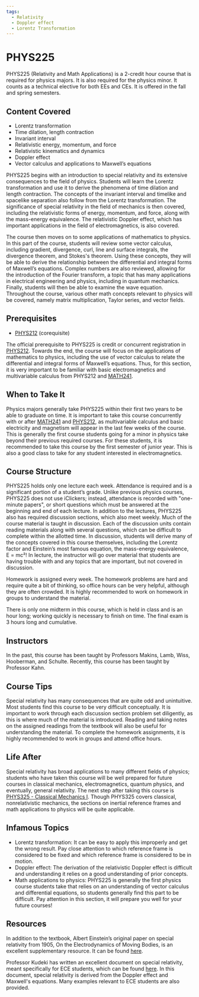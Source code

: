 ```yaml
---
tags:
  - Relativity
  - Doppler effect
  - Lorentz Transformation
---
```

# PHYS225

PHYS225 (Relativity and Math Applications) is a 2-credit hour course that is required for physics majors.  It is also required for the physics minor.  It counts as a technical elective for both EEs and CEs.  It is offered in the fall and spring semesters.

## Content Covered

- Lorentz transformation
- Time dilation, length contraction
- Invariant interval
- Relativistic energy, momentum, and force
- Relativistic kinematics and dynamics
- Doppler effect
- Vector calculus and applications to Maxwell’s equations
  
PHYS225 begins with an introduction to special relativity and its extensive consequences to the field of physics.  Students will learn the Lorentz transformation and use it to derive the phenomena of time dilation and length contraction.  The concepts of the invariant interval and timelike and spacelike separation also follow from the Lorentz transformation.  The significance of special relativity in the field of mechanics is then covered, including the relativistic forms of energy, momentum, and force, along with the mass-energy equivalence.  The relativistic Doppler effect, which has important applications in the field of electromagnetics, is also covered.  

The course then moves on to some applications of mathematics to physics.  In this part of the course, students will review some vector calculus, including gradient, divergence, curl, line and surface integrals, the divergence theorem, and Stokes's theorem.  Using these concepts, they will be able to derive the relationship between the differential and integral forms of Maxwell’s equations.  Complex numbers are also reviewed, allowing for the introduction of the Fourier transform, a topic that has many applications in electrical engineering and physics, including in quantum mechanics.  Finally, students will then be able to examine the wave equation.  Throughout the course, various other math concepts relevant to physics will be covered, namely matrix multiplication, Taylor series, and vector fields.

## Prerequisites

- [PHYS212](PHYS212.md) (corequisite)

The official prerequisite to PHYS225 is credit or concurrent registration in [PHYS212](PHYS212.md).  Towards the end, the course will focus on the applications of mathematics to physics, including the use of vector calculus to relate the differential and integral forms of Maxwell’s equations.  Thus, for this section, it is very important to be familiar with basic electromagnetics and multivariable calculus from PHYS212 and [MATH241](../MATH%20Course%20Offerings/MATH241.md). 

## When to Take It

Physics majors generally take PHYS225 within their first two years to be able to graduate on time.  It is important to take this course concurrently with or after [MATH241](../MATH%20Course%20Offerings/MATH241.md) and [PHYS212](PHYS212.md), as multivariable calculus and basic electricity and magnetism will appear in the last few weeks of the course. This is generally the first course students going for a minor in physics take beyond their previous required courses.  For these students, it is recommended to take this course by the first semester of junior year.  This is also a good class to take for any student interested in electromagnetics.

## Course Structure

PHYS225 holds only one lecture each week.  Attendance is required and is a significant portion of a student’s grade.  Unlike previous physics courses, PHYS225 does not use iClickers; instead, attendance is recorded with "one-minute papers", or short questions which must be answered at the beginning and end of each lecture.  In addition to the lectures, PHYS225 also has required discussion sections, which also meet weekly.  Much of the course material is taught in discussion.  Each of the discussion units contain reading materials along with several questions, which can be difficult to complete within the allotted time.  In discussion, students will derive many of the concepts covered in this course themselves, including the Lorentz factor and Einstein’s most famous equation, the mass-energy equivalence, E = mc²!  In lecture, the instructor will go over material that students are having trouble with and any topics that are important, but not covered in discussion.

Homework is assigned every week.  The homework problems are hard and require quite a bit of thinking, so office hours can be very helpful, although they are often crowded.  It is highly recommended to work on homework in groups to understand the material.

There is only one midterm in this course, which is held in class and is an hour long; working quickly is necessary to finish on time.  The final exam is 3 hours long and cumulative.

## Instructors

In the past, this course has been taught by Professors Makins, Lamb, Wiss, Hooberman, and Schulte.  Recently, this course has been taught by Professor Kahn. 

## Course Tips

Special relativity has many consequences that are quite odd and unintuitive.  Most students find this course to be very difficult conceptually.  It is important to work through each discussion section problem set diligently, as this is where much of the material is introduced.  Reading and taking notes on the assigned readings from the textbook will also be useful for understanding the material.  To complete the homework assignments, it is highly recommended to work in groups and attend office hours.

## Life After

Special relativity has broad applications to many different fields of physics; students who have taken this course will be well prepared for future courses in classical mechanics, electromagnetics, quantum physics, and eventually, general relativity.  The next step after taking this course is [PHYS325 - Classical Mechanics I](PHYS325.md).  Though PHYS325 covers classical, nonrelativistic mechanics, the sections on inertial reference frames and math applications to physics will be quite applicable.

## Infamous Topics

- Lorentz transformation: It can be easy to apply this improperly and get the wrong result.  Pay close attention to which reference frame is considered to be fixed and which reference frame is considered to be in motion. 
- Doppler effect: The derivation of the relativistic Doppler effect is difficult and understanding it relies on a good understanding of prior concepts.
- Math applications to physics: PHYS225 is generally the first physics course students take that relies on an understanding of vector calculus and differential equations, so students generally find this part to be difficult.  Pay attention in this section, it will prepare you well for your future courses!

## Resources

In addition to the textbook, Albert Einstein’s original paper on special relativity from 1905, On the Electrodynamics of Moving Bodies, is an excellent supplementary resource.  It can be found [here](https://courses.physics.illinois.edu/phys225/sp2023/Einstein1905.pdf). 

Professor Kudeki has written an excellent document on special relativity, meant specifically for ECE students, which can be found [here](https://courses.engr.illinois.edu/ece350/SpRelativity.pdf).  In this document, special relativity is derived from the Doppler effect and Maxwell's equations.  Many examples relevant to ECE students are also provided.
